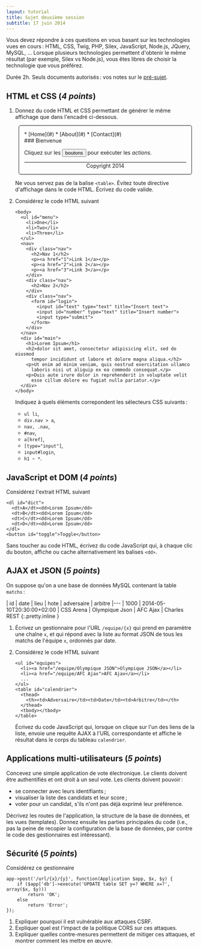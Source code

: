 ```yaml
---
layout: tutorial
title: Sujet deuxième session
subtitle: 17 juin 2014
---
```


Vous devez répondre à ces questions en vous basant sur les
technologies vues en cours : HTML, CSS, Twig, PHP, Silex, JavaScript,
Node.js, JQuery, MySQL, ... Lorsque plusieurs technologies permettent
d'obtenir le même résultat (par exemple, Silex vs Node.js), vous êtes
libres de choisir la technologie que vous préférez.

Durée 2h. Seuls documents autorisés : vos notes sur le
[pré-sujet](exam-template).


## HTML et CSS (*4 points*)

1. Donnez du code HTML et CSS permettant de générer le même affichage
   que dans l'encadré ci-dessous.
   
   <style>
   #html-page {
	   width: 90%;
	   margin: auto;
	   border: solid thin black;
	   border-radius: 5px;
	   padding: 1em;
   }
   #html-page nav ul {
		list-style-type: none;
   }
   #html-page nav li {
	   display: inline-block;
	   border-bottom: solid thick black;
	   margin: 0 10x;
	   padding: 1px 20px;
   }
   #html-page footer {
	   border-top: solid thin black;
	   text-align: center;
	   margin: 0;
   }
   </style>
   <div id='html-page'>
   <nav>
   * [Home](#)
   * [About](#)
   * [Contact](#)
   </nav>
   <section>
   ### Bienvenue

   Cliquez sur les <input type="button" value="boutons"> pour exécuter les
   *actions*.
   </section>
   <footer>
   Copyright 2014
   </footer>
   </div>
   
   Ne vous servez pas de la balise `<table>`. Évitez toute directive
   d'affichage dans le code HTML. Écrivez du code valide.


2. Considérez le code HTML suivant
   
   ~~~
   <body>
	 <ul id="menu">
	   <li>One</li>
	   <li>Two</li>
	   <li>Three</li>
	 </ul>
	 <nav>
	   <div class="nav">
		 <h2>Nav 1</h2>
		 <p><a href="1">Link 1</a></p>
		 <p><a href="2">Link 2</a></p>
		 <p><a href="3">Link 3</a></p>
	   </div>
	   <div class="nav">
		 <h2>Nav 2</h2>
	   </div>
	   <div class="nav">
		 <form id="login">
		   <input id="text" type="text" title="Insert text">
		   <input id="number" type="text" title="Insert number">
		   <input type="submit">
		 </form>
	   </div>
	 </nav>
	 <div id="main">
	   <h1>Lorem Ipsum</h1>
	   <h2>dolor sit amet, consectetur adipisicing elit, sed do eiusmod
		 tempor incididunt ut labore et dolore magna aliqua.</h2>
	   <p>Ut enim ad minim veniam, quis nostrud exercitation ullamco
		 laboris nisi ut aliquip ex ea commodo consequat.</p>
	   <p>Duis aute irure dolor in reprehenderit in voluptate velit
		 esse cillum dolore eu fugiat nulla pariatur.</p>
	 </div>
   </body>
   ~~~

   Indiquez à quels éléments correpondent les sélecteurs CSS suivants :

   * `ul li`,
   * `div.nav > a`,
   * `nav, .nav`,
   * `#nav`,
   * `a[href]`,
   * `[type="input"]`,
   * `input#login`,
   * `h1 ~ *`.


## JavaScript et DOM (*4 points*)

Considérez l'extrait HTML suivant

~~~
<dl id="dict">
  <dt>A</dt><dd>Lorem Ipsum</dd>
  <dt>B</dt><dd>Lorem Ipsum</dd>
  <dt>C</dt><dd>Lorem Ipsum</dd>
  <dt>D</dt><dd>Lorem Ipsum</dd>
</dl>
<button id="toggle">Toggle</button>
~~~

Sans toucher au code HTML, écrivez du code JavaScript qui, à chaque
clic du bouton, affiche ou cache alternativement les balises `<dd>`.


## AJAX et JSON (*5 points*)

On suppose qu'on a une base de données MySQL contenant la table
`matchs` :

<style>
  table.inline {
    display: inline-table;
	margin: 0 2em;
  }
</style>

| id | date | lieu | hote | adversaire | arbitre
|---
| 1000 | 2014-05-10T20:30:00+02:00 | CSS Arena | Olympique Json | AFC Ajax | Charles REST
{:.pretty.inline }

1. Écrivez un gestionnaire pour l'URL `/equipe/{x}` qui prend en
   paramètre une chaîne `x`, et qui répond avec la liste au format
   JSON de tous les matchs de l'équipe `x`, ordonnés par date.

2. Considérez le code HTML suivant
   
   ~~~
   <ul id="equipes">
	 <li><a href="/equipe/Olympique JSON">Olympique JSON</a></li>
	 <li><a href="/equipe/AFC Ajax">AFC Ajax</a></li>
	 ...
   </ul>
   <table id="calendrier">
	 <thead>
	   <th><td>Adversaire</td><td>Date</td><td>Arbitre</td></th>
	 </thead>
	 <tbody></tbody>
   </table>
   ~~~
   
   Écrivez du code JavaScript qui, lorsque on clique sur l'un des
   liens de la liste, envoie une requête AJAX à l'URL correspondante
   et affiche le résultat dans le corps du tableau `calendrier`.


## Applications multi-utilisateurs (*5 points*)

Concevez une simple application de vote électronique. Le clients
doivent être authentifiés et ont droit à un seul vote. Les clients
doivent pouvoir :

- se connecter avec leurs identifiants ;
- visualiser la liste des candidats et leur score ;
- voter pour un candidat, s'ils n'ont pas déjà exprimé leur
  préférence.

Décrivez les routes de l'application, la structure de la base de
données, et les vues (templates). Donnez ensuite les parties
principales du code (i.e., pas la peine de recopier la configuration
de la base de données, par contre le code des gestionnaires est
intéressant).


## Sécurité (*5 points*)

Considérez ce gestionnaire

~~~
app->post('/url/{x}/{y}', function(Application $app, $x, $y) {
	if ($app['db']->execute('UPDATE table SET y=? WHERE x=?', array($x, $y)))
		return 'OK';
	else
		return 'Error';
});
~~~

1. Expliquer pourquoi il est vulnérable aux attaques CSRF.
2. Expliquer quel est l'impact de la politique CORS sur ces attaques.
3. Expliquer quelles contre-mesures permettent de mitiger ces
   attaques, et montrer comment les mettre en œuvre.

